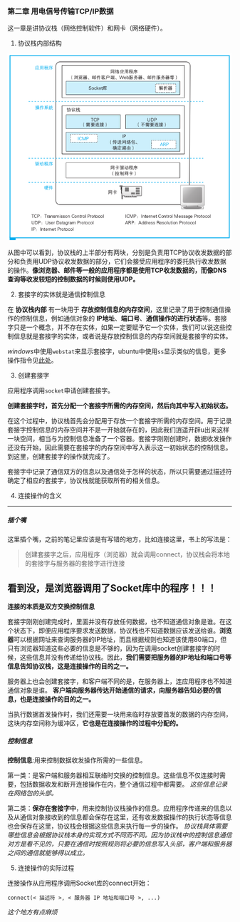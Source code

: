 ### 第二章 用电信号传输TCP/IP数据

这一章是讲协议栈（网络控制软件）和网卡（网络硬件）。

1. 协议栈内部结构

![协议栈内部结构](./images/协议栈内部结构.png)

从图中可以看到，协议栈的上半部分有两块，分别是负责用TCP协议收发数据的部分和负责用UDP协议收发数据的部分，它们会接受应用程序的委托执行收发数据的操作。**像浏览器、邮件等一般的应用程序都是使用TCP收发数据的，而像DNS查询等收发较短的控制数据的时候则使用UDP。**

2. 套接字的实体就是通信控制信息

在 **协议栈内部** 有一块用于 **存放控制信息的内存空间**，这里记录了用于控制通信操作的控制信息，例如通信对象的 **IP地址**、**端口号**、**通信操作的进行状态**等。套接字只是一个概念，并不存在实体，如果一定要赋予它一个实体，我们可以说这些控制信息就是套接字的实体，或者说是存放控制信息的内存空间就是套接字的实体。

*windows*中使用`webstat`来显示套接字，ubuntu中使用`ss`显示类似的信息，更多操作指令见[此处](https://blog.csdn.net/zeweig/article/details/51760624)。

3. 创建套接字

应用程序调用`socket`申请创建套接字。

**创建套接字时，首先分配一个套接字所需的内存空间，然后向其中写入初始状态。**

在这个过程中，协议栈首先会分配用于存放一个套接字所需的内存空间。用于记录套接字控制信息的内存空间并不是一开始就存在的，因此我们逍遥开辟u出来这样一块空间，相当与为控制信息准备了一个容器。套接字刚刚创建时，数据收发操作还没有开始，因此需要在套接字的内存空间中写入表示这一初始状态的控制信息。到这里，创建套接字的操作就完成了。

套接字中记录了通信双方的信息以及通信处于怎样的状态，所以只需要通过描述符确定了相应的套接字，协议栈就能获取所有的相关信息。

4. 连接操作的含义

---
##### 插个嘴

这里插个嘴，之前的笔记里应该是有写错的地方，比如连接这里，书上的写法是：

>创建套接字之后，应用程序（浏览器）就会调用connect，协议栈会将本地的套接字与服务器的套接字进行连接

看到没，是浏览器调用了Socket库中的程序！！！
---

**连接的本质是双方交换控制信息**

套接字刚刚创建完成时，里面并没有存放任何数据，也不知道通信对象是谁。在这个状态下，即便应用程序要求发送数据，协议栈也不知道数据应该发送给谁。**浏览器**可以根据网址来查询服务器的IP地址，而且根据规则也知道该使用80端口，但只有浏览器知道这些必要的信息是不够的，因为在调用socket创建套接字的时候，这些信息并没有传递给协议栈。因此，**我们需要把服务器的IP地址和端口号等信息告知协议栈，这是连接操作的目的之一。**

服务器上也会创建套接字，和客户端不同的是，在服务器上，连应用程序也不知道通信对象是谁。 **客户端向服务器传达开始通信的请求，向服务器告知必要的信息，也是连接操作的目的之一。**

当执行数据首发操作时，我们还需要一块用来临时存放要首发的数据的内存空间，这块内存空间称为缓冲区，**它也是在连接操作的过程中分配的。**

##### 控制信息

**控制信息**:用来控制数据收发操作所需的一些信息。

第一类：是客户端和服务器相互联络时交换的控制信息。这些信息不仅连接时需要，包括数据收发和断开连接操作在内，整个通信过程中都需要。 *这些信息记录在网络包的头部。*

第二类：**保存在套接字中**，用来控制协议栈操作的信息。应用程序传递来的信息以及从通信对象接收到的信息都会保存在这里，还有收发数据操作的执行状态等信息也会保存在这里，协议栈会根据这些信息来执行每一步的操作。 *协议栈具体需要哪些信息会根据协议栈本身的实现方式不同而不同。因为协议栈中的控制信息通信对方是看不见的，只要在通信时按照规则将必要的信息写入头部，客户端和服务器之间的通信就能够得以成立。*

5. 连接操作的实际过程

连接操作从应用程序调用Socket库的connect开始：

```
connect(< 描述符 >, < 服务器 IP 地址和端口号 >, ...)
```

*这个地方有点麻烦*